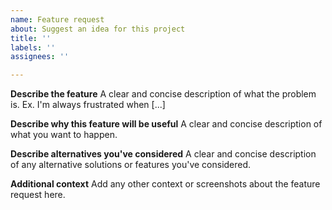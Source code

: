 ```yaml
---
name: Feature request
about: Suggest an idea for this project
title: ''
labels: ''
assignees: ''

---
```


**Describe the feature**
A clear and concise description of what the problem is. Ex. I'm always frustrated when [...]

**Describe why this feature will be useful**
A clear and concise description of what you want to happen.

**Describe alternatives you've considered**
A clear and concise description of any alternative solutions or features you've considered.

**Additional context**
Add any other context or screenshots about the feature request here.
